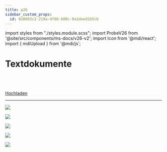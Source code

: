 ```yaml
---
title: p26
sidebar_custom_props:
  id: 020603c2-219a-4f06-b00c-0a1deed1b5cb
---
```


import styles from "./styles.module.scss";
import ProbeV26 from '@site/src/components/ms-docs/v26-v2';
import Icon from '@mdi/react';
import { mdiUpload } from '@mdi/js';

# Textdokumente

<Solution webKey="18c0699e-bbc8-4e79-b170-4f76d4f6c987" open title="Probe">
<br />

<ProbeV26 personalize={true} />

<br />
<br />

<a className="button button--success" href="https://erzbe-my.sharepoint.com/:f:/g/personal/balthasar_hofer_gbsl_ch/Eg-EN4WAjuZClFe8NEp5LAQBQrgMGFI2zBsGINEbktxHew">
    Hochladen <Icon path={mdiUpload} size={0.7} style={{transform: 'translateY(20%)', marginLeft: '1em', marginRight: '-1em'}} />
</a>

---

<div className={styles.imgContainer}>

![](images/v26-v2/P01.png)

![](images/v26-v2/P02.png)

![](images/v26-v2/P03.png)

![](images/v26-v2/P04.png)

![](images/v26-v2/P05.png)

</div>

</Solution>

